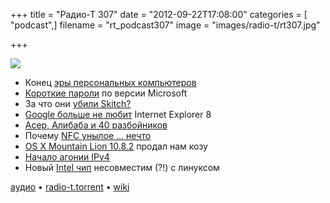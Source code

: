 +++
title = "Радио-Т 307"
date = "2012-09-22T17:08:00"
categories = [ "podcast",]
filename = "rt_podcast307"
image = "images/radio-t/rt307.jpg"

+++

![](https://radio-t.com/images/radio-t/rt307.jpg)

* Конец [эры персональных компьютеров](http://allthingsd.com/20120915/its-official-the-era-of-the-personal-computer-is-over/)
* [Короткие пароли](http://thenextweb.com/microsoft/2012/09/21/this-ridiculous-microsoft-longer-accepts-long-passwords-shortens/) по версии Microsoft
* За что они [убили Skitch?](http://www.tuaw.com/2012/09/20/skitch-2-0-is-like-skitch-1-0-without-all-those-pesky-features/)
* [Google больше не любит](http://techcrunch.com/2012/09/14/google-apps-says-goodbye-to-internet-explorer-pulls-support-for-the-browser/) Internet Explorer 8
* [Асер, Алибаба и 40 разбойников](http://addmeto.cc/post/2012-09-14/)
* Почему [NFC унылое ... нечто](http://blog.capwatkins.com/nfc-sucks)
* [OS X Mountain Lion 10.8.2](http://osxdaily.com/2012/09/20/battery-life-improves-dramatically-in-os-x-mountain-lion-10-8-2/) продал нам козу
* [Начало агонии IPv4](http://habrahabr.ru/post/151518/)
* Новый [Intel чип](http://techcrunch.com/2012/09/14/new-intel-chip-wont-support-linux/) несовместим (?!) с линуксом

[аудио](https://cdn.radio-t.com/rt_podcast307.mp3) • [radio-t.torrent](https://cdn.radio-t.com/torrents/rt_podcast307.mp3.torrent)  • [wiki](http://wiki.radio-t.com/%D0%92%D1%8B%D0%BF%D1%83%D1%81%D0%BA_307)<audio src="https://cdn.radio-t.com/rt_podcast307.mp3" preload="none"></audio>
